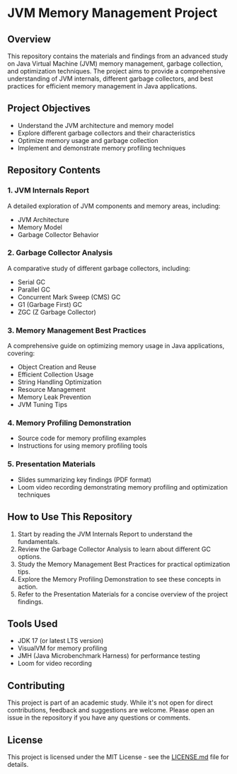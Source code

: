 # JVM Memory Management Project

## Overview
This repository contains the materials and findings from an advanced study on Java Virtual Machine (JVM) memory management, garbage collection, and optimization techniques. The project aims to provide a comprehensive understanding of JVM internals, different garbage collectors, and best practices for efficient memory management in Java applications.

## Project Objectives
- Understand the JVM architecture and memory model
- Explore different garbage collectors and their characteristics
- Optimize memory usage and garbage collection
- Implement and demonstrate memory profiling techniques

## Repository Contents

### 1. JVM Internals Report
A detailed exploration of JVM components and memory areas, including:
- JVM Architecture
- Memory Model
- Garbage Collector Behavior

### 2. Garbage Collector Analysis
A comparative study of different garbage collectors, including:
- Serial GC
- Parallel GC
- Concurrent Mark Sweep (CMS) GC
- G1 (Garbage First) GC
- ZGC (Z Garbage Collector)

### 3. Memory Management Best Practices
A comprehensive guide on optimizing memory usage in Java applications, covering:
- Object Creation and Reuse
- Efficient Collection Usage
- String Handling Optimization
- Resource Management
- Memory Leak Prevention
- JVM Tuning Tips

### 4. Memory Profiling Demonstration
- Source code for memory profiling examples
- Instructions for using memory profiling tools

### 5. Presentation Materials
- Slides summarizing key findings (PDF format)
- Loom video recording demonstrating memory profiling and optimization techniques

## How to Use This Repository
1. Start by reading the JVM Internals Report to understand the fundamentals.
2. Review the Garbage Collector Analysis to learn about different GC options.
3. Study the Memory Management Best Practices for practical optimization tips.
4. Explore the Memory Profiling Demonstration to see these concepts in action.
5. Refer to the Presentation Materials for a concise overview of the project findings.

## Tools Used
- JDK 17 (or latest LTS version)
- VisualVM for memory profiling
- JMH (Java Microbenchmark Harness) for performance testing
- Loom for video recording

## Contributing
This project is part of an academic study. While it's not open for direct contributions, feedback and suggestions are welcome. Please open an issue in the repository if you have any questions or comments.

## License
This project is licensed under the MIT License - see the [LICENSE.md](LICENSE.md) file for details.
